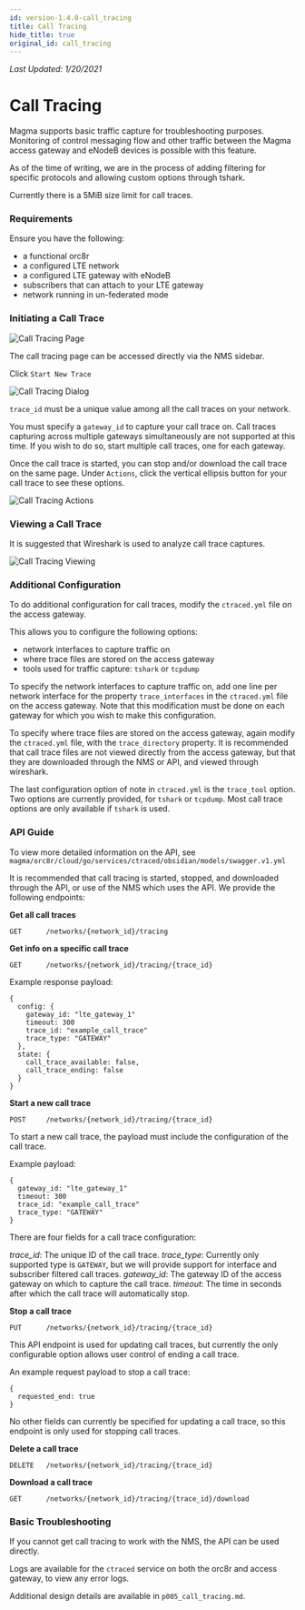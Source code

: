 ```yaml
---
id: version-1.4.0-call_tracing
title: Call Tracing
hide_title: true
original_id: call_tracing
---
```


*Last Updated: 1/20/2021*

# Call Tracing

Magma supports basic traffic capture for troubleshooting purposes.
Monitoring of control messaging flow and other traffic between the Magma access
gateway and eNodeB devices is possible with this feature.

As of the time of writing, we are in the process of adding filtering for
specific protocols and allowing custom options through tshark.

Currently there is a 5MiB size limit for call traces.

### Requirements

Ensure you have the following:

* a functional orc8r
* a configured LTE network
* a configured LTE gateway with eNodeB
* subscribers that can attach to your LTE gateway
* network running in un-federated mode

### Initiating a Call Trace

![Call Tracing Page](assets/nms/calltracing_page.png)

The call tracing page can be accessed directly via the NMS sidebar.

Click `Start New Trace`

![Call Tracing Dialog](assets/nms/calltracing_dialog.png)

`trace_id` must be a unique value among all the call traces on your network.

You must specify a `gateway_id` to capture your call trace on. Call traces
capturing across multiple gateways simultaneously are not supported at this
time. If you wish to do so, start multiple call traces, one for each gateway.

Once the call trace is started, you can stop and/or download the call trace
on the same page. Under `Actions`, click the vertical ellipsis button for your
call trace to see these options.

![Call Tracing Actions](assets/nms/calltracing_actions.png)

### Viewing a Call Trace

It is suggested that Wireshark is used to analyze call trace captures.

![Call Tracing Viewing](assets/nms/calltracing_wireshark.png)

### Additional Configuration

To do additional configuration for call traces, modify the `ctraced.yml` file
on the access gateway.

This allows you to configure the following options:

- network interfaces to capture traffic on
- where trace files are stored on the access gateway
- tools used for traffic capture: `tshark` or `tcpdump`

To specify the network interfaces to capture traffic on, add one line per
network interface for the property `trace_interfaces` in the `ctraced.yml` file
on the access gateway. Note that this modification must be done on each gateway
for which you wish to make this configuration.

To specify where trace files are stored on the access gateway, again modify
the `ctraced.yml` file, with the `trace_directory` property. It is recommended
that call trace files are not viewed directly from the access gateway, but
that they are downloaded through the NMS or API, and viewed through wireshark.

The last configuration option of note in `ctraced.yml` is the `trace_tool`
option. Two options are currently provided, for `tshark` or `tcpdump`. Most
call trace options are only available if `tshark` is used.

### API Guide

To view more detailed information on the API, see
`magma/orc8r/cloud/go/services/ctraced/obsidian/models/swagger.v1.yml`

It is recommended that call tracing is started, stopped, and downloaded through
the API, or use of the NMS which uses the API. We provide the following
endpoints:

**Get all call traces**

```GET      /networks/{network_id}/tracing```

**Get info on a specific call trace**

```GET      /networks/{network_id}/tracing/{trace_id}```

Example response payload:
```
{
  config: {
    gateway_id: "lte_gateway_1"
    timeout: 300
    trace_id: "example_call_trace"
    trace_type: "GATEWAY"
  },
  state: {
    call_trace_available: false,
    call_trace_ending: false
  }
}
```

**Start a new call trace**

```POST     /networks/{network_id}/tracing/{trace_id}```

To start a new call trace, the payload must include the configuration of the
call trace.

Example payload:
```
{
  gateway_id: "lte_gateway_1"
  timeout: 300
  trace_id: "example_call_trace"
  trace_type: "GATEWAY"
}
```

There are four fields for a call trace configuration:

*trace_id*: The unique ID of the call trace.
*trace_type*: Currently only supported type is `GATEWAY`, but we will provide
support for interface and subscriber filtered call traces.
*gateway_id*: The gateway ID of the access gateway on which to capture the call
trace.
*timeout*: The time in seconds after which the call trace will automatically
stop.

**Stop a call trace**

```PUT      /networks/{network_id}/tracing/{trace_id}```

This API endpoint is used for updating call traces, but currently the only
configurable option allows user control of ending a call trace.

An example request payload to stop a call trace:
```
{
  requested_end: true
}
```
No other fields can currently be specified for updating a call trace, so this
endpoint is only used for stopping call traces.

**Delete a call trace**

```DELETE   /networks/{network_id}/tracing/{trace_id}```

**Download a call trace**

```GET      /networks/{network_id}/tracing/{trace_id}/download```

### Basic Troubleshooting

If you cannot get call tracing to work with the NMS, the API can be used
directly.

Logs are available for the `ctraced` service on both the orc8r and access
gateway, to view any error logs.

Additional design details are available in `p005_call_tracing.md`.
